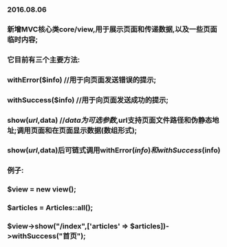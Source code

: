 ### 2016.08.06
### 新增MVC核心类core/view,用于展示页面和传递数据,以及一些页面临时内容;
### 它目前有三个主要方法:
### withError($info)    //用于向页面发送错误的提示;
### withSuccess($info)  //用于向页面发送成功的提示;
### show($url,$data)    //$data为可选参数,$url支持页面文件路径和伪静态地址;调用页面和在页面显示数据(数组形式);
### show($url,$data)后可链式调用withError($info)和withSuccess($info)
### 例子:
### $view = new view();
### $articles = Articles::all();
### $view->show("/index",['articles' => $articles])->withSuccess("首页");     
